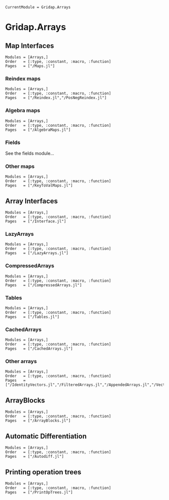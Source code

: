 
```@meta
CurrentModule = Gridap.Arrays
```

# Gridap.Arrays

## Map Interfaces

```@autodocs
Modules = [Arrays,]
Order   = [:type, :constant, :macro, :function]
Pages   = ["/Maps.jl"]
```

### Reindex maps

```@autodocs
Modules = [Arrays,]
Order   = [:type, :constant, :macro, :function]
Pages   = ["/Reindex.jl","/PosNegReindex.jl"]
```

### Algebra maps

```@autodocs
Modules = [Arrays,]
Order   = [:type, :constant, :macro, :function]
Pages   = ["/AlgebraMaps.jl"]
```

### Fields

See the fields module...

### Other maps

```@autodocs
Modules = [Arrays,]
Order   = [:type, :constant, :macro, :function]
Pages   = ["/KeyToValMaps.jl"]
```

## Array Interfaces

```@autodocs
Modules = [Arrays,]
Order   = [:type, :constant, :macro, :function]
Pages   = ["/Interface.jl"]
```

### LazyArrays

```@autodocs
Modules = [Arrays,]
Order   = [:type, :constant, :macro, :function]
Pages   = ["/LazyArrays.jl"]
```

### CompressedArrays

```@autodocs
Modules = [Arrays,]
Order   = [:type, :constant, :macro, :function]
Pages   = ["/CompressedArrays.jl"]
```

### Tables

```@autodocs
Modules = [Arrays,]
Order   = [:type, :constant, :macro, :function]
Pages   = ["/Tables.jl"]
```

### CachedArrays

```@autodocs
Modules = [Arrays,]
Order   = [:type, :constant, :macro, :function]
Pages   = ["/CachedArrays.jl"]
```

### Other arrays

```@autodocs
Modules = [Arrays,]
Order   = [:type, :constant, :macro, :function]
Pages   = ["/IdentityVectors.jl","/FilteredArrays.jl","/AppendedArrays.jl","/VectorsWithEntryRemoved.jl","/VectorsWithEntryInserted.jl","/ArrayPairs.jl"]
```

## ArrayBlocks

```@autodocs
Modules = [Arrays,]
Order   = [:type, :constant, :macro, :function]
Pages   = ["/ArrayBlocks.jl"]
```

## Automatic Differentiation

```@autodocs
Modules = [Arrays,]
Order   = [:type, :constant, :macro, :function]
Pages   = ["/Autodiff.jl"]
```

## Printing operation trees

```@autodocs
Modules = [Arrays,]
Order   = [:type, :constant, :macro, :function]
Pages   = ["/PrintOpTrees.jl"]
```
